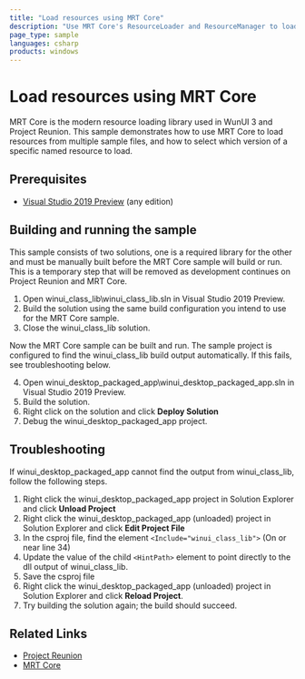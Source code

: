 ```yaml
---
title: "Load resources using MRT Core"
description: "Use MRT Core's ResourceLoader and ResourceManager to load resources from several resource files"
page_type: sample
languages: csharp
products: windows
---
```


# Load resources using MRT Core

MRT Core is the modern resource loading library used in WunUI 3 and Project Reunion. This sample demonstrates how to use MRT Core to load resources from multiple sample files, and how to select which version of a specific named resource to load. 

## Prerequisites

 - [Visual Studio 2019 Preview](https://visualstudio.microsoft.com/vs/preview) (any edition)

## Building and running the sample

This sample consists of two solutions, one is a required library for the other and must be manually built before the MRT Core sample will build or run. This is a temporary step that will be removed as development continues on Project Reunion and MRT Core.

1.  Open winui_class_lib\winui_class_lib.sln in Visual Studio 2019 Preview.
2. Build the solution using the same build configuration you intend to use for the MRT Core sample.
3. Close the winui_class_lib solution.

Now the MRT Core sample can be built and run. The sample project is configured to find the winui_class_lib build output automatically. If this fails, see troubleshooting below.

4. Open winui_desktop_packaged_app\winui_desktop_packaged_app.sln in Visual Studio 2019 Preview.
5. Build the solution.
6. Right click on the solution and click **Deploy Solution**
7. Debug the winui_desktop_packaged_app project.

## Troubleshooting

If winui_desktop_packaged_app cannot find the output from winui_class_lib, follow the following steps.

1. Right click the winui_desktop_packaged_app project in Solution Explorer and click **Unload Project**
2. Right click the winui_desktop_packaged_app (unloaded) project in Solution Explorer and click **Edit Project File**
3. In the csproj file, find the element `<Include="winui_class_lib">` (On or near line 34)
4. Update the value of the child `<HintPath>` element to point directly to the dll output of winui_class_lib.
5. Save the csproj file
6. Right click the winui_desktop_packaged_app (unloaded) project in Solution Explorer and click **Reload Project**.
7. Try building the solution again; the build should succeed.

## Related Links

- [Project Reunion]()
- [MRT Core]()
